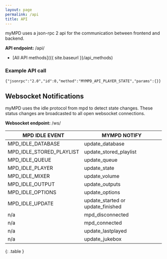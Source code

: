 ```yaml
---
layout: page
permalink: /api
title: API
---
```


myMPD uses a json-rpc 2 api for the communication between frontend and backend.

**API endpoint:** /api/

- [All API methods]({{ site.baseurl }}/api_methods)

### Example API call

```
{"jsonrpc":"2.0","id":0,"method":"MYMPD_API_PLAYER_STATE","params":{}}
```

## Websocket Notifications

myMPD uses the idle protocol from mpd to detect state changes. These status changes are broadcasted to all open websocket connections.

**Websocket endpoint:** /ws/

| MPD IDLE EVENT | MYMPD NOTIFY |
|----------------|--------------|
| MPD_IDLE_DATABASE | update_database |
| MPD_IDLE_STORED_PLAYLIST | update_stored_playlist |
| MPD_IDLE_QUEUE | update_queue |
| MPD_IDLE_PLAYER | update_state |
| MPD_IDLE_MIXER | update_volume |
| MPD_IDLE_OUTPUT | update_outputs |
| MPD_IDLE_OPTIONS | update_options |
| MPD_IDLE_UPDATE | update_started or update_finished |
| n/a | mpd_disconnected |
| n/a | mpd_connected |
| n/a | update_lastplayed |
| n/a | update_jukebox |
{: .table }
